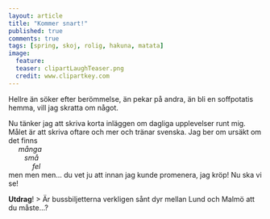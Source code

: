 ```yaml
---
layout: article
title: "Kommer snart!"
published: true
comments: true
tags: [spring, skoj, rolig, hakuna, matata]
image:
  feature:
  teaser: clipartLaughTeaser.png
  credit: www.clipartkey.com
---
```


Hellre än söker efter berömmelse, än pekar på andra, än bli en soffpotatis hemma, vill jag skratta om något.

Nu tänker jag att skriva korta inläggen om dagliga upplevelser runt mig. Målet är att skriva oftare och mer och tränar svenska. Jag ber om ursäkt om det finns <br>
&nbsp;&nbsp;&nbsp;&nbsp; *många <br>
&nbsp;&nbsp;&nbsp;&nbsp;&nbsp;&nbsp;&nbsp;&nbsp;små <br>
&nbsp;&nbsp;&nbsp;&nbsp;&nbsp;&nbsp;&nbsp;&nbsp;&nbsp;&nbsp;&nbsp;&nbsp;fel* <br>
men men men... du vet ju att innan jag kunde promenera, jag kröp! Nu ska vi se!

**Utdrag**! > Är bussbiljetterna verkligen sånt dyr mellan Lund och Malmö att du måste...?
